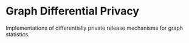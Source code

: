 # Graph Differential Privacy

Implementations of differentially private release mechanisms for graph statistics.
